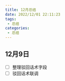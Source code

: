 ```yaml
---
title: 12月总结
date: 2022/12/01 22:11:23
tags: 
 - 总结
categories: 
 - 总结
---
```

## 12月9日

- [ ] 整理驳回话术字段
- [ ] 驳回话术联调
